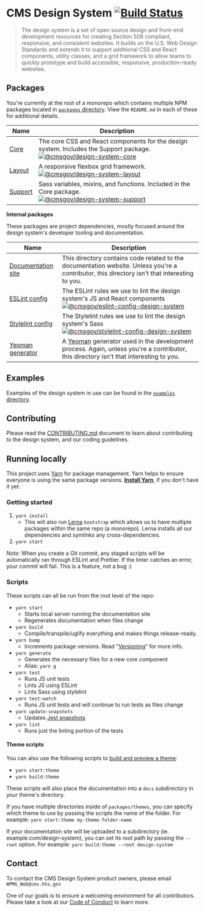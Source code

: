 # CMS Design System [![Build Status](https://travis-ci.org/CMSgov/design-system.svg?branch=master)](https://travis-ci.org/CMSgov/design-system)

> The design system is a set of open source design and front-end development resources for creating Section 508 compliant, responsive, and consistent websites. It builds on the U.S. Web Design Standards and extends it to support additional CSS and React components, utility classes, and a grid framework to allow teams to quickly prototype and build accessible, responsive, production-ready websites.

## Packages

You're currently at the root of a monorepo which contains multiple NPM packages located in [`packages` directory](packages/). View the `README.md` in each of these for additional details.

| Name | Description |
| ---- | ----------- |
| [Core](packages/core/) | The core CSS and React components for the design system. Includes the Support package. <br> [![@cmsgov/design-system-core](https://img.shields.io/npm/v/@cmsgov/design-system-core.svg?label=@cmsgov%2Fdesign-system-core)](https://www.npmjs.com/package/@cmsgov/design-system-core)
| [Layout](packages/layout/) | A responsive flexbox grid framework. <br> [![@cmsgov/design-system-layout](https://img.shields.io/npm/v/@cmsgov/design-system-layout.svg?label=@cmsgov%2Fdesign-system-layout)](https://www.npmjs.com/package/@cmsgov/design-system-layout)
| [Support](packages/support/) | Sass variables, mixins, and functions. Included in the Core package. <br> [![@cmsgov/design-system-support](https://img.shields.io/npm/v/@cmsgov/design-system-support.svg?label=@cmsgov%2Fdesign-system-support)](https://www.npmjs.com/package/@cmsgov/design-system-support) |

**Internal packages**

These packages are project dependencies, mostly focused around the design system's developer tooling and documentation.

| Name | Description |
| ---- | ----------- |
| [Documentation site](packages/docs/) | This directory contains code related to the documentation website. Unless you're a contributor, this directory isn't that interesting to you. |
| [ESLint config](packages/eslint-config-design-system/) | The ESLint rules we use to lint the design system's JS and React components <br> [![@cmsgov/eslint-config-design-system](https://img.shields.io/npm/v/@cmsgov/eslint-config-design-system.svg?label=@cmsgov%2Feslint-config-design-system)](https://www.npmjs.com/package/@cmsgov/eslint-config-design-system) |
| [Stylelint config](packages/stylelint-config-design-system/) | The Stylelint rules we use to lint the design system's Sass <br> [![@cmsgov/stylelint-config-design-system](https://img.shields.io/npm/v/@cmsgov/stylelint-config-design-system.svg?label=@cmsgov%2Fstylelint-config-design-system)](https://www.npmjs.com/package/@cmsgov/stylelint-config-design-system) |
| [Yeoman generator](packages/generator-cmsgov/) | A [Yeoman](http://yeoman.io/) generator used in the development process. Again, unless you're a contributor, this directory isn't that interesting to you. |

## Examples

Examples of the design system in use can be found in the [`examples` directory](examples/).

## Contributing

Please read the [CONTRIBUTING.md](CONTRIBUTING.md) document to learn about contributing to the design system, and our coding guidelines.

## Running locally

This project uses [Yarn](https://yarnpkg.com/) for package management. Yarn helps to ensure everyone is using the same package versions. [**Install Yarn**](https://yarnpkg.com/docs/install), if you don't have it yet.

### Getting started

1. `yarn install`
   * This will also run [Lerna](https://lernajs.io/) `bootstrap` which allows us to have multiple packages within the same repo (a monorepo). Lerna installs all our dependencies and symlinks any cross-dependencies.
1. `yarn start`

_Note_: When you create a Git commit, any staged scripts will be automatically ran through ESLint and Prettier. If the linter catches an error, your commit will fail. This is a feature, not a bug :)

### Scripts

These scripts can all be run from the root level of the repo:

* `yarn start`
  * Starts local server running the documentation site
  * Regenerates documentation when files change
* `yarn build`
  * Compile/transpile/uglify everything and makes things release-ready.
* `yarn bump`
  * Increments package versions. Read "[Versioning](/guides/RELEASE-PROCESS.md#versioning)" for more info.
* `yarn generate`
  * Generates the necessary files for a new core component
  * Alias: `yarn g`
* `yarn test`
  * Runs JS unit tests
  * Lints JS using ESLint
  * Lints Sass using stylelint
* `yarn test:watch`
  * Runs JS unit tests and will continue to run tests as files change
* `yarn update-snapshots`
  * Updates [Jest snapshots](http://facebook.github.io/jest/docs/en/snapshot-testing.html)
* `yarn lint`
  * Runs just the linting portion of the tests

#### Theme scripts

You can also use the following scripts to [build and preview a theme](/guides/SITE-PACKAGES-AND-THEMES.md):

* `yarn start:theme`
* `yarn build:theme`

These scripts will also place the documentation into a `docs` subdirectory in your theme's directory.

If you have multiple directories inside of `packages/themes`, you can specify which theme to use by passing the scripts the name of the folder. For example: `yarn start:theme my-theme-folder-name`

If your documentation site will be uploaded to a subdirectory (ie. example.com/design-system), you can set its root path by passing the `--root` option. For example: `yarn build:theme --root design-system`


## Contact

To contact the CMS Design System product owners, please email `WPMG_Web@cms.hhs.gov`

One of our goals is to ensure a welcoming environment for all contributors. Please take a look at our [Code of Conduct](CODE-OF-CONDUCT.md) to learn more.
